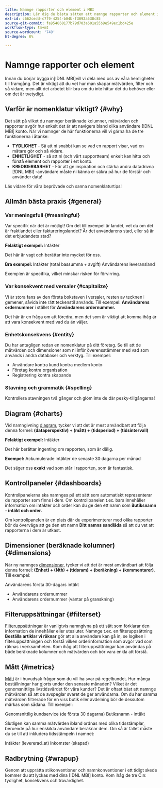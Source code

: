 ```yaml
---
title: Namnge rapporter och element i MBI
description: Lär dig de bästa sätten att namnge rapporter och element i [!DNL MBI].
exl-id: c662cedd-c779-4254-b04b-f3092a538c85
source-git-commit: fa954868177b79d703a601a55b9e549ec1bd425e
workflow-type: tm+mt
source-wordcount: '740'
ht-degree: 0%

---
```


# Namnge rapporter och element

Innan du börjar bygga in[!DNL MBI]vill vi dela med oss av våra hemligheter till framgång. Det är viktigt att du vet hur man skapar mätvärden, filter och så vidare, men allt det arbetet blir bra om du inte hittar det du behöver eller om det är tvetydigt.

## Varför är nomenklatur viktigt? {#why}

Det sätt på vilket du namnger beräknade kolumner, mätvärden och rapporter avgör hur enkelt det är att navigera bland olika användare [!DNL MBI] konto. När vi namnger de här funktionerna vill vi gärna ha de tre funktionerna i åtanke:

* **TYDLIGHET** - Så att ni snabbt kan se vad en rapport visar, vad en mätare gör och så vidare.
* **ENHETLIGHET** - så att ni (och vårt supportteam) enkelt kan hitta och förstå element och rapporter i ert konto.
* **KREDIGERBARHET** - För att ge inspiration och stärka andra datadrivna [!DNL MBI] -användare måste ni känna er säkra på hur de förstår och använder data!

Läs vidare för våra beprövade och sanna nomenklaturtips!

## Allmän bästa praxis {#general}

### Var meningsfull {#meaningful}

Var specifik när det är möjligt! Om det till exempel är landet, vet du om det är fraktlandet eller faktureringslandet? Är det användarens stad, eller så är det erbjudandets stad?

**Felaktigt exempel:**
Intäkter

Det här är vagt och berättar inte mycket för oss.

**Bra exempel:**
Intäkter (total bassumma + avgift) Användarens leveransland

Exemplen är specifika, vilket minskar risken för förvirring.

### Var konsekvent med versaler {#capitalize}

Vi är stora fans av den första bokstaven i versaler, resten av tecknen i gemener, såvida inte rätt teckenstil används. Till exempel: **Användarens ordernummer** i stället för **Användarens ordernummer.**

Det här är en fråga om att föredra, men det som är viktigt att komma ihåg är att vara konsekvent med vad du än väljer.

### Enhetskonsekvens {#entity}

Du har antagligen redan en nomenklatur på ditt företag. Se till att de mätvärden och dimensioner som ni inför överensstämmer med vad som används i andra databaser och verktyg. Till exempel:

* Användare kontra kund kontra medlem konto
* Företag kontra organisation
* Registrering kontra skapande

### Stavning och grammatik {#spelling}

Kontrollera stavningen två gånger och glöm inte de där pesky-tillgångarna!

## Diagram {#charts}

Vid namngivning [diagram](../tutorials/using-visual-report-builder.md), tycker vi att det är mest användbart att följa denna formel: **(dataperspektiv) + (mått) + (tidsperiod) + (tidsintervall)**

**Felaktigt exempel:**
Intäkter

Det här berättar ingenting om rapporten, som är dålig.

**Exempel:**
Ackumulerade intäkter de senaste 30 dagarna per månad

Det säger oss **exakt** vad som står i rapporten, som är fantastisk.

## Kontrollpaneler {#dashboards}

Kontrollpanelerna ska namnges på ett sätt som automatiskt representerar de rapporter som finns i dem. Om kontrollpanelen t.ex. bara innehåller information om intäkter och order kan du ge den ett namn som **Butiksnamn - intäkt och order.**

Om kontrollpanelen är en plats där du experimenterar med olika rapporter bör du överväga att ge den ett namn **Ditt namns sandlåda** så att du vet att rapporterna i dem är utkast.

## Dimensioner (beräknade kolumner) {#dimensions}

När ny namnges [dimensioner](../data-analyst/data-warehouse-mgr/creating-calculated-columns.md), tycker vi att det är mest användbart att följa denna formel: **(Enhet) + (Nth) + (tidsram) + (beräkning) + (kommentarer)**. Till exempel:

Användarens första 30-dagars intäkt
* Användarens ordernummer
* Användarens ordernummer (väntar på granskning)

## Filteruppsättningar {#filterset}

[Filteruppsättningar](../data-user/reports/ess-manage-data-filters.md) är vanligtvis namngivna på ett sätt som förklarar den information de innehåller eller utesluter. Namnge t.ex. en filteruppsättning **Beställa artiklar vi räknar** gör att alla användare kan gå in, se logiken i filteruppsättningen och förstå vilken orderinformation som avgör vad som räknas i verksamheten. Kom ihåg att filteruppsättningar kan användas på både beräknade kolumner och mätvärden och bör vara enkla att förstå.

## Mått {#metrics}

[Mått](../data-user/reports/ess-manage-data-metrics.md) är i huvudsak frågor som du vill ha svar på regelbundet. Hur många beställningar har gjorts under den senaste månaden? Vilket är det genomsnittliga livstidsvärdet för våra kunder? Det är oftast bäst att namnge mätvärden så att de avspeglar svaret de ger användarna. Om du har samma mätvärden filtrerade för en viss butik eller avdelning bör de dessutom märkas som sådana. Till exempel:

Genomsnittlig kundservice (de första 30 dagarna) Butiksnamn - intäkt

Slutligen kan samma mätvärden ibland ordnas med olika tidsstämplar, beroende på hur enskilda användare beräknar dem. Om så är fallet måste du se till att inkludera tidsstämpeln i namnet:

Intäkter (levererad\_at) Inkomster (skapad)

## Radbrytning {#wrapup}

Genom att upprätta stilkonventioner och namnkonventioner i ett tidigt skede kommer du att lyckas med dina [!DNL MBI] konto. Kom ihåg de tre C:n: tydlighet, konsekvens och trovärdighet.
